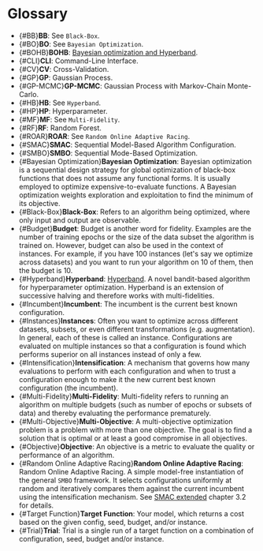# Glossary

- [](){#BB}**BB**: See `Black-Box`.
- [](){#BO}**BO**: See `Bayesian Optimization`.
- [](){#BOHB}**BOHB**: [Bayesian optimization and Hyperband](https://arxiv.org/abs/1807.01774).
- [](){#CLI}**CLI**: Command-Line Interface.
- [](){#CV}**CV**: Cross-Validation.
- [](){#GP}**GP**: Gaussian Process.
- [](){#GP-MCMC}**GP-MCMC**: Gaussian Process with Markov-Chain Monte-Carlo.
- [](){#HB}**HB**: See `Hyperband`.
- [](){#HP}**HP**: Hyperparameter.
- [](){#MF}**MF**: See `Multi-Fidelity`.
- [](){#RF}**RF**: Random Forest.
- [](){#ROAR}**ROAR**: See `Random Online Adaptive Racing`.
- [](){#SMAC}**SMAC**: Sequential Model-Based Algorithm Configuration.
- [](){#SMBO}**SMBO**: Sequential Mode-Based Optimization.
- [](){#Bayesian Optimization}**Bayesian Optimization**: Bayesian optimization is a sequential design strategy for global optimization of black-box functions that does not assume any functional forms. It is usually employed to optimize expensive-to-evaluate functions. A Bayesian optimization weights exploration and exploitation to find the minimum of its objective.
- [](){#Black-Box}**Black-Box**: Refers to an algorithm being optimized, where only input and output are observable.
- [](){#Budget}**Budget**: Budget is another word for fidelity. Examples are the number of training epochs or the size of the data subset the algorithm is trained on. However, budget can also be used in the context of instances. For example, if you have 100 instances (let's say we optimize across datasets) and you want to run your algorithm on 10 of them, then the budget is 10.
- [](){#Hyperband}**Hyperband**: [Hyperband](https://arxiv.org/abs/1603.06560). A novel bandit-based algorithm for hyperparameter optimization. Hyperband is an extension of successive halving and therefore works with multi-fidelities.
- [](){#Incumbent}**Incumbent**: The incumbent is the current best known configuration.
- [](){#Instances}**Instances**: Often you want to optimize across different datasets, subsets, or even different transformations (e.g. augmentation). In general, each of these is called an instance. Configurations are evaluated on multiple instances so that a configuration is found which performs superior on all instances instead of only a few.
- [](){#Intensification}**Intensification**: A mechanism that governs how many evaluations to perform with each configuration and when to trust a configuration enough to make it the new current best known configuration (the incumbent).
- [](){#Multi-Fidelity}**Multi-Fidelity**: Multi-fidelity refers to running an algorithm on multiple budgets (such as number of epochs or subsets of data) and thereby evaluating the performance prematurely.
- [](){#Multi-Objective}**Multi-Objective**: A multi-objective optimization problem is a problem with more than one objective. The goal is to find a solution that is optimal or at least a good compromise in all objectives.
- [](){#Objective}**Objective**: An objective is a metric to evaluate the quality or performance of an algorithm.
- [](){#Random Online Adaptive Racing}**Random Online Adaptive Racing**: Random Online Adaptive Racing. A simple model-free instantiation of the general `SMBO` framework. It selects configurations uniformly at random and iteratively compares them against the current incumbent using the intensification mechanism. See [SMAC extended](https://ai.dmi.unibas.ch/research/reading_group/hutter-et-al-tr2010.pdf) chapter 3.2 for details.
- [](){#Target Function}**Target Function**: Your model, which returns a cost based on the given config, seed, budget, and/or instance.
- [](){#Trial}**Trial**: Trial is a single run of a target function on a combination of configuration, seed, budget and/or instance.
